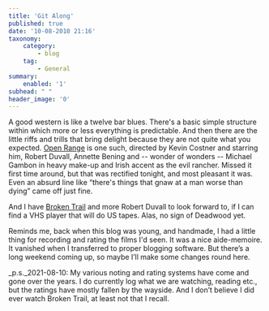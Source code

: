 ```yaml
---
title: 'Git Along'
published: true
date: '10-08-2010 21:16'
taxonomy:
    category:
        - blog
    tag:
        - General
summary:
    enabled: '1'
subhead: " "
header_image: '0'
---
```


A good western is like a twelve bar blues. There's a basic simple structure within which more or less everything is predictable. And then there are the little riffs and trills that bring delight because they are not quite what you expected. [Open Range](https://imdb.com/title/tt0316356/) is one such, directed by Kevin Costner and starring him, Robert Duvall, Annette Bening and -- wonder of wonders -- Michael Gambon in heavy make-up and Irish accent as the evil rancher. Missed it first time around, but that was rectified tonight, and most pleasant it was. Even an absurd line like “there's things that gnaw at a man worse than dying” came off just fine.

And I have [Broken Trail](https://imdb.com/title/tt0482857/) and more Robert Duvall to look forward to, if I can find a VHS player that will do US tapes. Alas, no sign of Deadwood yet.

Reminds me, back when this blog was young, and handmade, I had a little thing for recording and rating the films I'd seen. It was a nice aide-memoire. It vanished when I transferred to proper blogging software. But there’s a long weekend coming up, so maybe I’ll make some changes round here.

_p.s._2021-08-10: My various noting and rating systems have come and gone over the years. I do currently log what we are watching, reading etc., but the ratings have mostly fallen by the wayside. And I don’t believe I did ever watch Broken Trail, at least not that I recall.
